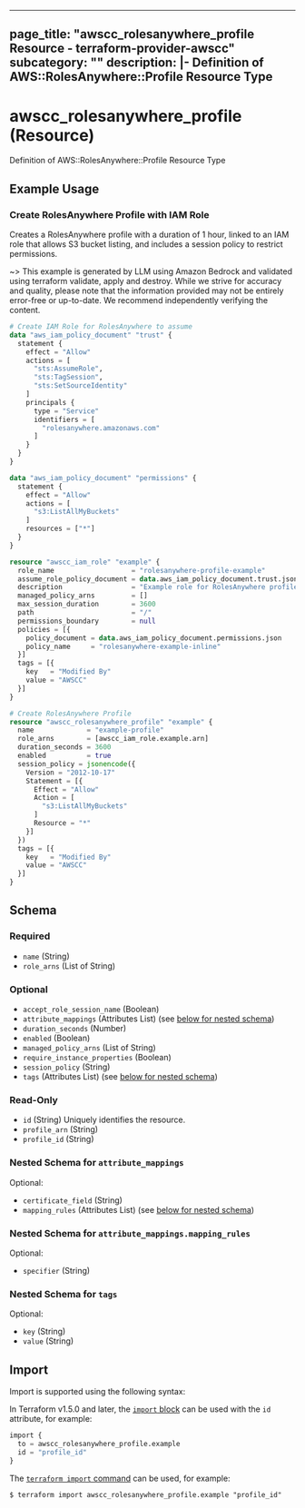 
---
page_title: "awscc_rolesanywhere_profile Resource - terraform-provider-awscc"
subcategory: ""
description: |-
  Definition of AWS::RolesAnywhere::Profile Resource Type
---

# awscc_rolesanywhere_profile (Resource)

Definition of AWS::RolesAnywhere::Profile Resource Type

## Example Usage

### Create RolesAnywhere Profile with IAM Role

Creates a RolesAnywhere profile with a duration of 1 hour, linked to an IAM role that allows S3 bucket listing, and includes a session policy to restrict permissions.

~> This example is generated by LLM using Amazon Bedrock and validated using terraform validate, apply and destroy. While we strive for accuracy and quality, please note that the information provided may not be entirely error-free or up-to-date. We recommend independently verifying the content.

```terraform
# Create IAM Role for RolesAnywhere to assume
data "aws_iam_policy_document" "trust" {
  statement {
    effect = "Allow"
    actions = [
      "sts:AssumeRole",
      "sts:TagSession",
      "sts:SetSourceIdentity"
    ]
    principals {
      type = "Service"
      identifiers = [
        "rolesanywhere.amazonaws.com"
      ]
    }
  }
}

data "aws_iam_policy_document" "permissions" {
  statement {
    effect = "Allow"
    actions = [
      "s3:ListAllMyBuckets"
    ]
    resources = ["*"]
  }
}

resource "awscc_iam_role" "example" {
  role_name                   = "rolesanywhere-profile-example"
  assume_role_policy_document = data.aws_iam_policy_document.trust.json
  description                 = "Example role for RolesAnywhere profile"
  managed_policy_arns         = []
  max_session_duration        = 3600
  path                        = "/"
  permissions_boundary        = null
  policies = [{
    policy_document = data.aws_iam_policy_document.permissions.json
    policy_name     = "rolesanywhere-example-inline"
  }]
  tags = [{
    key   = "Modified By"
    value = "AWSCC"
  }]
}

# Create RolesAnywhere Profile
resource "awscc_rolesanywhere_profile" "example" {
  name             = "example-profile"
  role_arns        = [awscc_iam_role.example.arn]
  duration_seconds = 3600
  enabled          = true
  session_policy = jsonencode({
    Version = "2012-10-17"
    Statement = [{
      Effect = "Allow"
      Action = [
        "s3:ListAllMyBuckets"
      ]
      Resource = "*"
    }]
  })
  tags = [{
    key   = "Modified By"
    value = "AWSCC"
  }]
}
```

<!-- schema generated by tfplugindocs -->
## Schema

### Required

- `name` (String)
- `role_arns` (List of String)

### Optional

- `accept_role_session_name` (Boolean)
- `attribute_mappings` (Attributes List) (see [below for nested schema](#nestedatt--attribute_mappings))
- `duration_seconds` (Number)
- `enabled` (Boolean)
- `managed_policy_arns` (List of String)
- `require_instance_properties` (Boolean)
- `session_policy` (String)
- `tags` (Attributes List) (see [below for nested schema](#nestedatt--tags))

### Read-Only

- `id` (String) Uniquely identifies the resource.
- `profile_arn` (String)
- `profile_id` (String)

<a id="nestedatt--attribute_mappings"></a>
### Nested Schema for `attribute_mappings`

Optional:

- `certificate_field` (String)
- `mapping_rules` (Attributes List) (see [below for nested schema](#nestedatt--attribute_mappings--mapping_rules))

<a id="nestedatt--attribute_mappings--mapping_rules"></a>
### Nested Schema for `attribute_mappings.mapping_rules`

Optional:

- `specifier` (String)



<a id="nestedatt--tags"></a>
### Nested Schema for `tags`

Optional:

- `key` (String)
- `value` (String)

## Import

Import is supported using the following syntax:

In Terraform v1.5.0 and later, the [`import` block](https://developer.hashicorp.com/terraform/language/import) can be used with the `id` attribute, for example:

```terraform
import {
  to = awscc_rolesanywhere_profile.example
  id = "profile_id"
}
```

The [`terraform import` command](https://developer.hashicorp.com/terraform/cli/commands/import) can be used, for example:

```shell
$ terraform import awscc_rolesanywhere_profile.example "profile_id"
```
